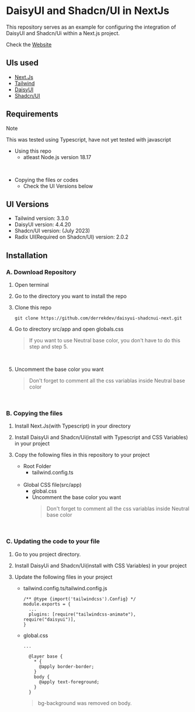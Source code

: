 # DaisyUI and Shadcn/UI in NextJs

This repository serves as an example for configuring the integration of DaisyUI and Shadcn/Ui within a Next.js project. 

Check the [Website](https://daisyui-shadcnui-next.vercel.app/)
<br />
## UIs used

- [Next.Js](https://nextjs.org//)
- [Tailwind](https://tailwindcss.com/)
- [DaisyUI](https://daisyui.com/)
- [Shadcn/UI](https://ui.shadcn.com/)

  
## Requirements
> [!NOTE]
> This was tested using Typescript, have not yet tested with javascript

- Using this repo
    - atleast Node.js version 18.17
<br />

- Copying the files or codes
    - Check the UI Versions below

## UI Versions
- Tailwind version: 3.3.0
- DaisyUI version: 4.4.20
- Shadcn/UI version: (July 2023)
- Radix UI(Required on Shadcn/UI) version: 2.0.2

## Installation

### A. Download Repository

1. Open terminal

2. Go to the directory you want to install the repo

3. Clone this repo
    ```
    git clone https://github.com/derrekdev/daisyui-shadcnui-next.git
    ```
4. Go to directory src/app and open globals.css
    > If you want to use Neutral base color, you don't have to do this step and step 5.
<br />

5. Uncomment the base color you want
    > Don't forget to comment all the css variablas inside Neutral base color
<br />

### B. Copying the files

1. Install Next.Js(with Typescript) in your directory
   
2. Install DaisyUi and Shadcn/Ui(install with Typescript and CSS Variables) in your project
   
3. Copy the following files in this repository to your project
   - Root Folder
     - tailwind.config.ts

   <br />
   
   - Global CSS file(src/app)
     - global.css
     - Uncomment the base color you want
        > Don't forget to comment all the css variablas inside Neutral base color
<br />

### C. Updating the code to your file

1. Go to you project directory.
   
2. Install DaisyUi and Shadcn/Ui(install with CSS Variables) in your project

3. Update the following files in your project
    - tailwind.config.ts/tailwind.config.js
       ```
       /** @type {import('tailwindcss').Config} */
       module.exports = {
         ...
         plugins: [require("tailwindcss-animate"), require("daisyui")],
       }
       ```
  
    - global.css
      ```
      ...
      
        @layer base {
          * {
            @apply border-border;
          }
          body {
            @apply text-foreground;
          }
        }
      ```
      > bg-background was removed on body.
